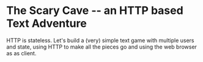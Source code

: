 # The Scary Cave -- an HTTP based Text Adventure

HTTP is stateless. Let's build a (very) simple text game with multiple users and state,
using HTTP to make all the pieces go and using the web browser as as client.

